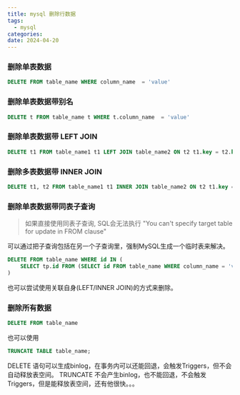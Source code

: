 ```yaml
---
title: mysql 删除行数据
tags:
  - mysql
categories: 
date: 2024-04-20
---
```

### 删除单表数据
```SQL
DELETE FROM table_name WHERE column_name  = 'value'    
```
### 删除单表数据带别名
```SQL
DELETE t FROM table_name t WHERE t.column_name  = 'value'    
```
### 删除单表数据带 LEFT JOIN
```SQL
DELETE t1 FROM table_name1 t1 LEFT JOIN table_name2 ON t2 t1.key = t2.key WHERE t2.column_name2  = 'value'    
```

### 删除多表数据带 INNER JOIN
```SQL
DELETE t1, t2 FROM table_name1 t1 INNER JOIN table_name2 ON t2 t1.key = t2.key WHERE t2.column_name2  = 'value'    
```
### 删除单表数据带同表子查询
>如果直接使用同表子查询, SQL会无法执行 "You can't specify target table for update in FROM clause"

可以通过把子查询包括在另一个子查询里，强制MySQL生成一个临时表来解决。
```SQL
DELETE FROM table_name WHERE id IN (
	SELECT tp.id FROM (SELECT id FROM table_name WHERE column_name = 'value2') tp
)
```
也可以尝试使用关联自身(LEFT/INNER JOIN)的方式来删除。

### 删除所有数据
```SQL
DELETE FROM table_name
```
也可以使用
```SQL
TRUNCATE TABLE table_name;
```
DELETE 语句可以生成binlog，在事务内可以还能回退，会触发Triggers，但不会自动释放表空间。
TRUNCATE 不会产生binlog，也不能回退，不会触发Triggers，但是能释放表空间，还有他很快。。。